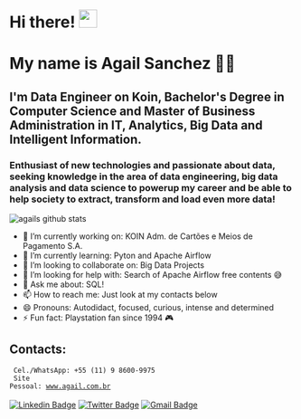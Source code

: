 # Hi there! <img src="https://github.com/blackcater/blackcater/raw/master/images/Hi.gif" height="32" />

# My name is Agail Sanchez 🐱‍👤

## I'm Data Engineer on Koin, Bachelor's Degree in Computer Science and Master of Business Administration in IT, Analytics, Big Data and Intelligent Information.

### Enthusiast of new technologies and passionate about data, seeking knowledge in the area of data engineering, big data analysis and data science to powerup my career and be able to help society to extract, transform and load even more data!

![agails github stats](https://github-readme-stats.vercel.app/api?username=agails&show_icons=true)

- 🔭 I’m currently working on: KOIN Adm. de Cartões e Meios de Pagamento S.A.
- 🌱 I’m currently learning: Pyton and Apache Airflow
- 👯 I’m looking to collaborate on: Big Data Projects
- 🤔 I’m looking for help with: Search of Apache Airflow free contents 😅
- 💬 Ask me about: SQL!
- 📫 How to reach me: Just look at my contacts below
- 😄 Pronouns: Autodidact, focused, curious, intense and determined
- ⚡ Fun fact: Playstation fan since 1994 🎮

<!--
**agails/agails** is a ✨ _special_ ✨ repository because its `README.md` (this file) appears on your GitHub profile.

Here are some ideas to get you started:
-->

## Contacts:
<code> Cel./WhatsApp: +55 (11) 9 8600-9975 </code><br>
<code> Site Pessoal: <a href="www.agail.com.br">www.agail.com.br </a> </code><br><br>
[![Linkedin Badge](https://img.shields.io/badge/-LinkedIn-blue?style=for-the-badge&logo=Linkedin&logoColor=white&link=https:https://www.linkedin.com/in/agail)](https://www.linkedin.com/in/agail)
[![Twitter Badge](https://img.shields.io/badge/-Twitter-1ca0f1?style=for-the-badge&labelColor=1ca0f1&logo=twitter&logoColor=white&link=https://twitter.com/agails)](https://twitter.com/agails)
[![Gmail Badge](https://img.shields.io/badge/-Gmail-c14438?style=for-the-badge&logo=Gmail&logoColor=white&link=mailto:email@agail.com.br)](mailto:email@agail.com.br)
